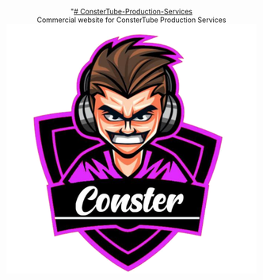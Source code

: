 <p align="center"> "<a href="http://ariesplaysnation.com"># ConsterTube-Production-Services</a><br/>
Commercial website for ConsterTube Production Services

<img src="https://github.com/AriesPlaysNation/ConsterTube-Production-Services/blob/master/img/logoFinal.png" />
</p>
